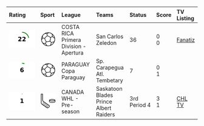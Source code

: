 | Rating                                                                                                                                 | Sport                                                                                                            | League                                    | Teams                                     | Status       | Score   | TV Listing                                               |
|:---------------------------------------------------------------------------------------------------------------------------------------|:-----------------------------------------------------------------------------------------------------------------|:------------------------------------------|:------------------------------------------|:-------------|:--------|:---------------------------------------------------------|
| <img src="https://raw.githubusercontent.com/BlakeDuncan25/Donut-SVG-Ratings/bac4e4a278175106499642192132b1786a9aec38/22.svg" alt="22"> | <img src="https://raw.githubusercontent.com/BlakeDuncan25/Donut-SVG-Ratings/master/soccer.png" alt="Soccer">     | COSTA RICA<br>Primera Division - Apertura | San Carlos<br>Zeledon                     | 36           | 0<br>0  | <a href="https://watch.fanatiz.com/channels">Fanatiz</a> |
| <img src="https://raw.githubusercontent.com/BlakeDuncan25/Donut-SVG-Ratings/bac4e4a278175106499642192132b1786a9aec38/6.svg" alt="6">   | <img src="https://raw.githubusercontent.com/BlakeDuncan25/Donut-SVG-Ratings/master/soccer.png" alt="Soccer">     | PARAGUAY<br>Copa Paraguay                 | Sp. Carapegua<br>Atl. Tembetary           | 7            | 0<br>1  | <a href="#N/A"></a>                                      |
| <img src="https://raw.githubusercontent.com/BlakeDuncan25/Donut-SVG-Ratings/bac4e4a278175106499642192132b1786a9aec38/1.svg" alt="1">   | <img src="https://raw.githubusercontent.com/BlakeDuncan25/Donut-SVG-Ratings/master/hockey.png" alt="Ice Hockey"> | CANADA<br>WHL - Pre-season                | Saskatoon Blades<br>Prince Albert Raiders | 3rd Period 4 | 3<br>1  | <a href="https://watch.chl.ca/whl_chl">CHL TV</a>        |
